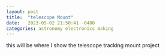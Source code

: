 ```yaml
---
layout: post
title:  "telescope Mount"
date:   2023-05-02 21:50:41 -0400
categories: astronomy electronics making
---
```


this will be where I show the telescope tracking mount project



[jekyll-docs]: https://jekyllrb.com/docs/home
[jekyll-gh]:   https://github.com/jekyll/jekyll
[jekyll-talk]: https://talk.jekyllrb.com/
